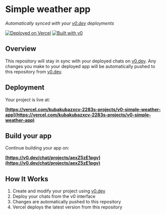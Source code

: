 # Simple weather app

*Automatically synced with your [v0.dev](https://v0.dev) deployments*

[![Deployed on Vercel](https://img.shields.io/badge/Deployed%20on-Vercel-black?style=for-the-badge&logo=vercel)](https://vercel.com/kubakubazxcv-2283s-projects/v0-simple-weather-app)
[![Built with v0](https://img.shields.io/badge/Built%20with-v0.dev-black?style=for-the-badge)](https://v0.dev/chat/projects/aexZ5zE1pgv)

## Overview

This repository will stay in sync with your deployed chats on [v0.dev](https://v0.dev).
Any changes you make to your deployed app will be automatically pushed to this repository from [v0.dev](https://v0.dev).

## Deployment

Your project is live at:

**[https://vercel.com/kubakubazxcv-2283s-projects/v0-simple-weather-app](https://vercel.com/kubakubazxcv-2283s-projects/v0-simple-weather-app)**

## Build your app

Continue building your app on:

**[https://v0.dev/chat/projects/aexZ5zE1pgv](https://v0.dev/chat/projects/aexZ5zE1pgv)**

## How It Works

1. Create and modify your project using [v0.dev](https://v0.dev)
2. Deploy your chats from the v0 interface
3. Changes are automatically pushed to this repository
4. Vercel deploys the latest version from this repository
